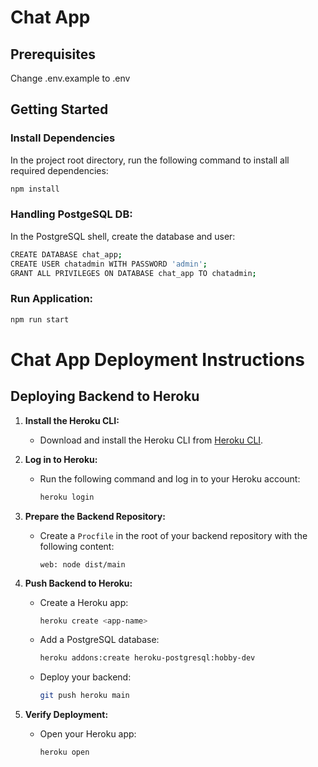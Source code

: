 # Chat App

## Prerequisites

Change .env.example to .env

## Getting Started

### Install Dependencies

In the project root directory, run the following command to install all required dependencies:

```bash
npm install
```

### Handling PostgeSQL DB:

In the PostgreSQL shell, create the database and user:

```bash
CREATE DATABASE chat_app;
CREATE USER chatadmin WITH PASSWORD 'admin';
GRANT ALL PRIVILEGES ON DATABASE chat_app TO chatadmin;
```

### Run Application:

```bash
npm run start
```

# Chat App Deployment Instructions

## Deploying Backend to Heroku

1. **Install the Heroku CLI:**

   - Download and install the Heroku CLI from [Heroku CLI](https://devcenter.heroku.com/articles/heroku-cli).

2. **Log in to Heroku:**

   - Run the following command and log in to your Heroku account:
     ```bash
     heroku login
     ```

3. **Prepare the Backend Repository:**
   - Create a `Procfile` in the root of your backend repository with the following content:
     ```
     web: node dist/main
     ```
4. **Push Backend to Heroku:**

   - Create a Heroku app:
     ```bash
     heroku create <app-name>
     ```
   - Add a PostgreSQL database:
     ```bash
     heroku addons:create heroku-postgresql:hobby-dev
     ```
   - Deploy your backend:
     ```bash
     git push heroku main
     ```

5. **Verify Deployment:**
   - Open your Heroku app:
     ```bash
     heroku open
     ```
